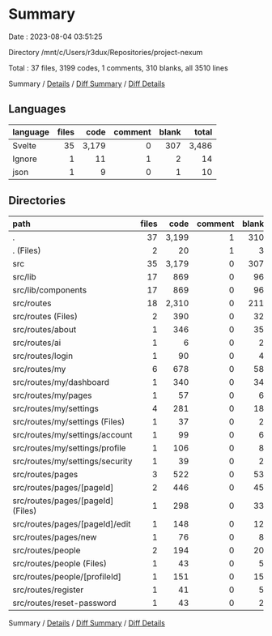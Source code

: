 # Summary

Date : 2023-08-04 03:51:25

Directory /mnt/c/Users/r3dux/Repositories/project-nexum

Total : 37 files,  3199 codes, 1 comments, 310 blanks, all 3510 lines

Summary / [Details](details.md) / [Diff Summary](diff.md) / [Diff Details](diff-details.md)

## Languages
| language | files | code | comment | blank | total |
| :--- | ---: | ---: | ---: | ---: | ---: |
| Svelte | 35 | 3,179 | 0 | 307 | 3,486 |
| Ignore | 1 | 11 | 1 | 2 | 14 |
| json | 1 | 9 | 0 | 1 | 10 |

## Directories
| path | files | code | comment | blank | total |
| :--- | ---: | ---: | ---: | ---: | ---: |
| . | 37 | 3,199 | 1 | 310 | 3,510 |
| . (Files) | 2 | 20 | 1 | 3 | 24 |
| src | 35 | 3,179 | 0 | 307 | 3,486 |
| src/lib | 17 | 869 | 0 | 96 | 965 |
| src/lib/components | 17 | 869 | 0 | 96 | 965 |
| src/routes | 18 | 2,310 | 0 | 211 | 2,521 |
| src/routes (Files) | 2 | 390 | 0 | 32 | 422 |
| src/routes/about | 1 | 346 | 0 | 35 | 381 |
| src/routes/ai | 1 | 6 | 0 | 2 | 8 |
| src/routes/login | 1 | 90 | 0 | 4 | 94 |
| src/routes/my | 6 | 678 | 0 | 58 | 736 |
| src/routes/my/dashboard | 1 | 340 | 0 | 34 | 374 |
| src/routes/my/pages | 1 | 57 | 0 | 6 | 63 |
| src/routes/my/settings | 4 | 281 | 0 | 18 | 299 |
| src/routes/my/settings (Files) | 1 | 37 | 0 | 2 | 39 |
| src/routes/my/settings/account | 1 | 99 | 0 | 6 | 105 |
| src/routes/my/settings/profile | 1 | 106 | 0 | 8 | 114 |
| src/routes/my/settings/security | 1 | 39 | 0 | 2 | 41 |
| src/routes/pages | 3 | 522 | 0 | 53 | 575 |
| src/routes/pages/[pageId] | 2 | 446 | 0 | 45 | 491 |
| src/routes/pages/[pageId] (Files) | 1 | 298 | 0 | 33 | 331 |
| src/routes/pages/[pageId]/edit | 1 | 148 | 0 | 12 | 160 |
| src/routes/pages/new | 1 | 76 | 0 | 8 | 84 |
| src/routes/people | 2 | 194 | 0 | 20 | 214 |
| src/routes/people (Files) | 1 | 43 | 0 | 5 | 48 |
| src/routes/people/[profileId] | 1 | 151 | 0 | 15 | 166 |
| src/routes/register | 1 | 41 | 0 | 5 | 46 |
| src/routes/reset-password | 1 | 43 | 0 | 2 | 45 |

Summary / [Details](details.md) / [Diff Summary](diff.md) / [Diff Details](diff-details.md)